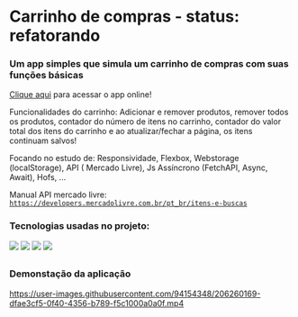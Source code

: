 # Carrinho de compras - status: refatorando

### Um app simples que simula um carrinho de compras com suas funções básicas

[Clique aqui](https://shopping-zeta-jade.vercel.app/) para acessar o app online!

Funcionalidades do carrinho: Adicionar e remover produtos, remover todos os produtos, contador do número de itens no carrinho, contador do valor total dos itens do carrinho e ao atualizar/fechar a página, os itens continuam salvos!

Focando no estudo de: Responsividade, Flexbox, Webstorage (localStorage), API ( Mercado Livre), Js Assíncrono (FetchAPI, Async, Await), Hofs, ...

Manual API mercado livre: <code> https://developers.mercadolivre.com.br/pt_br/itens-e-buscas </code>

### Tecnologias usadas no projeto:
<div>
  <img src="https://img.shields.io/badge/HTML5-E34F26?style=for-the-badge&logo=html5&logoColor=white" />
  <img src="https://img.shields.io/badge/CSS3-1572B6?style=for-the-badge&logo=css3&logoColor=white" />
  <img src="https://img.shields.io/badge/JavaScript-F7DF1E?style=for-the-badge&logo=javascript&logoColor=black" />
  <img src="https://img.shields.io/badge/Vercel-000000?style=for-the-badge&logo=vercel&logoColor=white" />
</div>

##

### Demonstação da aplicação

https://user-images.githubusercontent.com/94154348/206260169-dfae3cf5-0f40-4356-b789-f5c1000a0a0f.mp4

